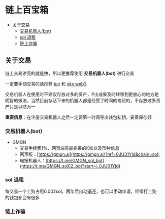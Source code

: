 # 链上百宝箱

- [关于交易](##关于交易)
    - [交易机器人(bot)](###交易机器人(bot))
    - [sol 退租](###sol退租)
    - [链上诈骗](###链上诈骗)


## 关于交易
链上交易讲究的就是快，所以更推荐使用 **交易机器人(bot)** 进行交易

一定要手动交易的话推荐 [jup](https://jup.ag/) 和 [okx web3](https://www.okx.com/zh-hans/web3/detail/501/6p6xgHyF7AeE6TZkSmFsko444wqoP15icUSqi2jfGiPN)

交易机器人在使用时不建议存放过多的资产，P出成果及时转移到更放心的地方是明智的做法，当然目前存活下来的机器人都是经受了时间的考验的，不存放过多资产只是以防万一

**重要信息**：在注册交易机器人之后一定要第一时间导出钱包私钥，妥善保存好

### 交易机器人(bot)

- GMGN 
    - 交易手续费1%，网页端有最完善的K线以及币种信息
    - 网页版：[https://gmgn.ai](https://gmgn.ai/?ref=0JU01YId&chain=sol)
    - 电报机器人：[https://t.me/GMGN_sol_bot](https://t.me/GMGN_sol02_bot?start=i_0JU01YId)



### sol 退租
每交易一个土狗占用0.002sol，两年后自动退还，也可以手动申请，经常打土狗的钱包都会有很多


### 链上诈骗